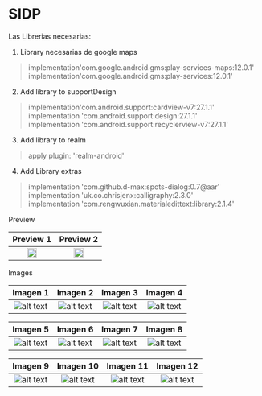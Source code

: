 # SIDP
Las Librerias necesarias:  
1. Library necesarias de google maps  

> implementation'com.google.android.gms:play-services-maps:12.0.1'  
> implementation'com.google.android.gms:play-services:12.0.1'  

2. Add library to supportDesign  
> implementation'com.android.support:cardview-v7:27.1.1'  
> implementation 'com.android.support:design:27.1.1'  
> implementation 'com.android.support:recyclerview-v7:27.1.1'  

3.  Add library to realm
> apply plugin: 'realm-android'

4. Add Library extras
> implementation 'com.github.d-max:spots-dialog:0.7@aar'  
> implementation 'uk.co.chrisjenx:calligraphy:2.3.0'  
> implementation 'com.rengwuxian.materialedittext:library:2.1.4'  


Preview  

Preview 1             	 |  Preview 2	        				|
:-----------------------:|:-------------------------: |
<img src="https://github.com/puitiza/SIDP/blob/master/preview/gifs/parte_1.gif?raw=true" width="50%" height="50%" />   |              <img src="https://github.com/puitiza/SIDP/blob/master/preview/gifs/parte_2.gif?raw=true" width="50%" height="50%" />    |  

Images  

Imagen 1             	   |  Imagen 2	        				| Imagen 3		 		           | Imagen 4		        			 |
:-----------------------:|:-------------------------: | :-------------------------:|:-------------------------:|
![alt text][logo1] 		   |![alt text][logo2] 	    		|![alt text][logo3]	    		 |![alt text][logo4]	    	 |	

Imagen 5             	   |  Imagen 6					| Imagen 7		 		     | Imagen 8					 |
:-------------------------:|:-------------------------: | :-------------------------:|:-------------------------:|
![alt text][logo5] 		   |![alt text][logo6] 	 		|![alt text][logo7]			 |![alt text][logo8]		 |	

Imagen 9             	   |  Imagen 10					| Imagen 11		 		     | Imagen 12				 |
:-------------------------:|:-------------------------: | :-------------------------:|:-------------------------:|
![alt text][logo9] 		   |![alt text][logo10] 	 	|![alt text][logo11]		 |![alt text][logo12]		 |	

[logo1]: https://github.com/puitiza/SIDP/blob/master/preview/images/1png.png?raw=true
[logo2]: https://github.com/puitiza/SIDP/blob/master/preview/images/2png.png?raw=true
[logo3]: https://github.com/puitiza/SIDP/blob/master/preview/images/3png.png?raw=true
[logo4]: https://github.com/puitiza/SIDP/blob/master/preview/images/4png.png?raw=true
[logo5]: https://github.com/puitiza/SIDP/blob/master/preview/images/5png.png?raw=true
[logo6]: https://github.com/puitiza/SIDP/blob/master/preview/images/6png.png?raw=true
[logo7]: https://github.com/puitiza/SIDP/blob/master/preview/images/7png.png?raw=true
[logo8]: https://github.com/puitiza/SIDP/blob/master/preview/images/8png.png?raw=true
[logo9]: https://github.com/puitiza/SIDP/blob/master/preview/images/9png.png?raw=true
[logo10]: https://github.com/puitiza/SIDP/blob/master/preview/images/10png.png?raw=true
[logo11]: https://github.com/puitiza/SIDP/blob/master/preview/images/11png.png?raw=true
[logo12]: https://github.com/puitiza/SIDP/blob/master/preview/images/12png.png?raw=true

[gif1]: https://github.com/puitiza/SIDP/blob/master/preview/gifs/parte_1.gif?raw=true
[gif2]: https://github.com/puitiza/SIDP/blob/master/preview/gifs/parte_2.gif?raw=true
